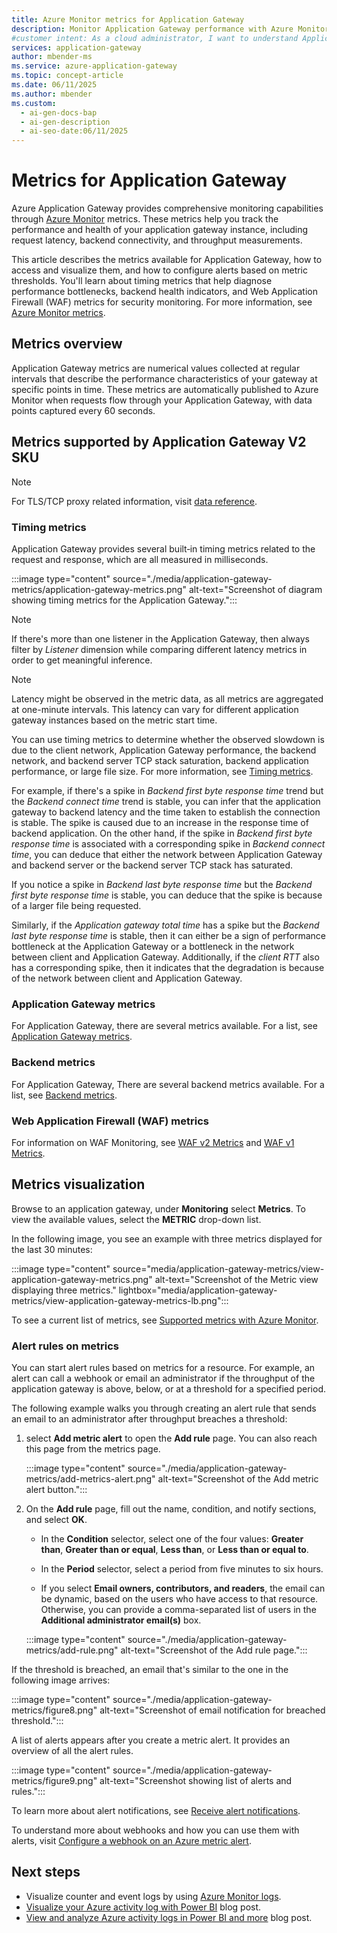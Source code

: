 ```yaml
---
title: Azure Monitor metrics for Application Gateway
description: Monitor Application Gateway performance with Azure Monitor metrics including backend connect time, response latency, and WAF data. Configure alerts and visualize metric trends.
#customer intent: As a cloud administrator, I want to understand Application Gateway timing metrics so that I can diagnose performance issues between my application gateway and backend servers.
services: application-gateway
author: mbender-ms
ms.service: azure-application-gateway
ms.topic: concept-article
ms.date: 06/11/2025
ms.author: mbender
ms.custom:
  - ai-gen-docs-bap
  - ai-gen-description
  - ai-seo-date:06/11/2025
---
```


# Metrics for Application Gateway

Azure Application Gateway provides comprehensive monitoring capabilities through [Azure Monitor](/azure/azure-monitor/overview) metrics. These metrics help you track the performance and health of your application gateway instance, including request latency, backend connectivity, and throughput measurements.

This article describes the metrics available for Application Gateway, how to access and visualize them, and how to configure alerts based on metric thresholds. You'll learn about timing metrics that help diagnose performance bottlenecks, backend health indicators, and Web Application Firewall (WAF) metrics for security monitoring. For more information, see [Azure Monitor metrics](/azure/azure-monitor/essentials/data-platform-metrics).


## Metrics overview

Application Gateway metrics are numerical values collected at regular intervals that describe the performance characteristics of your gateway at specific points in time. These metrics are automatically published to Azure Monitor when requests flow through your Application Gateway, with data points captured every 60 seconds.

## Metrics supported by Application Gateway V2 SKU

> [!NOTE]
> For TLS/TCP proxy related information, visit [data reference](monitor-application-gateway-reference.md#tlstcp-proxy-metrics).

### Timing metrics

Application Gateway provides several built‑in timing metrics related to the request and response, which are all measured in milliseconds.

:::image type="content" source="./media/application-gateway-metrics/application-gateway-metrics.png" alt-text="Screenshot of diagram showing timing metrics for the Application Gateway.":::

> [!NOTE]
> If there's more than one listener in the Application Gateway, then always filter by *Listener* dimension while comparing different latency metrics in order to get meaningful inference.

> [!NOTE]
> Latency might be observed in the metric data, as all metrics are aggregated at one-minute intervals. This latency can vary for different application gateway instances based on the metric start time.

You can use timing metrics to determine whether the observed slowdown is due to the client network, Application Gateway performance, the backend network, and backend server TCP stack saturation, backend application performance, or large file size. For more information, see [Timing metrics](monitor-application-gateway-reference.md#timing-metrics-for-application-gateway-v2-sku).

For example, if there's a spike in *Backend first byte response time* trend but the *Backend connect time* trend is stable, you can infer that the application gateway to backend latency and the time taken to establish the connection is stable. The spike is caused due to an increase in the response time of backend application. On the other hand, if the spike in *Backend first byte response time* is associated with a corresponding spike in *Backend connect time*, you can deduce that either the network between Application Gateway and backend server or the backend server TCP stack has saturated.

If you notice a spike in *Backend last byte response time* but the *Backend first byte response time* is stable, you can deduce that the spike is because of a larger file being requested.

Similarly, if the *Application gateway total time* has a spike but the *Backend last byte response time* is stable, then it can either be a sign of performance bottleneck at the Application Gateway or a bottleneck in the network between client and Application Gateway. Additionally, if the *client RTT* also has a corresponding spike, then it indicates that the degradation is because of the network between client and Application Gateway.

### Application Gateway metrics

For Application Gateway, there are several metrics available. For a list, see [Application Gateway metrics](monitor-application-gateway-reference.md#metrics-for-application-gateway-v2-sku).

### Backend metrics

For Application Gateway, There are several backend metrics available. For a list, see [Backend metrics](monitor-application-gateway-reference.md#backend-metrics-for-application-gateway-v2-sku).

### Web Application Firewall (WAF) metrics

For information on WAF Monitoring, see [WAF v2 Metrics](../../articles/web-application-firewall/ag/application-gateway-waf-metrics.md#application-gateway-waf-v2-metrics) and [WAF v1 Metrics](../../articles/web-application-firewall/ag/application-gateway-waf-metrics.md#application-gateway-waf-v1-metrics).

## Metrics visualization

Browse to an application gateway, under **Monitoring** select **Metrics**. To view the available values, select the **METRIC** drop-down list.

In the following image, you see an example with three metrics displayed for the last 30 minutes:

:::image type="content" source="media/application-gateway-metrics/view-application-gateway-metrics.png" alt-text="Screenshot of the Metric view displaying three metrics." lightbox="media/application-gateway-metrics/view-application-gateway-metrics-lb.png":::

To see a current list of metrics, see [Supported metrics with Azure Monitor](/azure/azure-monitor/essentials/metrics-supported).

### Alert rules on metrics

You can start alert rules based on metrics for a resource. For example, an alert can call a webhook or email an administrator if the throughput of the application gateway is above, below, or at a threshold for a specified period.

The following example walks you through creating an alert rule that sends an email to an administrator after throughput breaches a threshold:

1. select **Add metric alert** to open the **Add rule** page. You can also reach this page from the metrics page.

   :::image type="content" source="./media/application-gateway-metrics/add-metrics-alert.png" alt-text="Screenshot of the Add metric alert button.":::

1. On the **Add rule** page, fill out the name, condition, and notify sections, and select **OK**.

   - In the **Condition** selector, select one of the four values: **Greater than**, **Greater than or equal**, **Less than**, or **Less than or equal to**.

   - In the **Period** selector, select a period from five minutes to six hours.

   - If you select **Email owners, contributors, and readers**, the email can be dynamic, based on the users who have access to that resource. Otherwise, you can provide a comma-separated list of users in the **Additional administrator email(s)** box.

   :::image type="content" source="./media/application-gateway-metrics/add-rule.png" alt-text="Screenshot of the Add rule page.":::

If the threshold is breached, an email that's similar to the one in the following image arrives:

:::image type="content" source="./media/application-gateway-metrics/figure8.png" alt-text="Screenshot of email notification for breached threshold.":::

A list of alerts appears after you create a metric alert. It provides an overview of all the alert rules.

:::image type="content" source="./media/application-gateway-metrics/figure9.png" alt-text="Screenshot showing list of alerts and rules.":::

To learn more about alert notifications, see [Receive alert notifications](/azure/azure-monitor/alerts/alerts-overview).

To understand more about webhooks and how you can use them with alerts, visit [Configure a webhook on an Azure metric alert](/azure/azure-monitor/alerts/alerts-webhooks).

## Next steps

- Visualize counter and event logs by using [Azure Monitor logs](/previous-versions/azure/azure-monitor/insights/azure-networking-analytics).
- [Visualize your Azure activity log with Power BI](https://powerbi.microsoft.com/blog/monitor-azure-audit-logs-with-power-bi/) blog post.
- [View and analyze Azure activity logs in Power BI and more](https://azure.microsoft.com/blog/analyze-azure-audit-logs-in-powerbi-more/) blog post.
